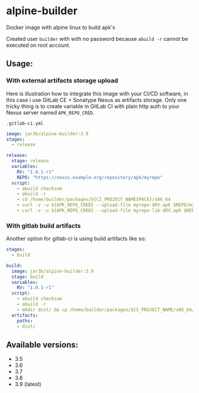 # alpine-builder
Docker image with alpine linux to build apk's

Created user `builder` with with no password because `abuild -r` cannot be executed on root account.


## Usage:

### With external artifacts storage upload

Here is illustration how to integrate this image with your CI/CD software,
in this case i use GitLab CE + Sonatype Nexus as artifacts storage. Only one
tricky thing is to create variable in GitLab CI with plain http auth to your
Nexus server named `APK_REPO_CRED`.

`.gitlab-ci.yml`

```yaml
image: jar3b/alpine-builder:3.9
stages:
  - release

release:
  stage: release
  variables:
    RV: "1.0.1-r1"
    REPO: "https://nexus.example.org/repository/apk/myrepo"
  script:
    - abuild checksum
    - abuild -r
    - cd /home/builder/packages/${CI_PROJECT_NAMESPACE}/x86_64
    - curl -v -u ${APK_REPO_CRED} --upload-file myrepo-$RV.apk $REPO/myrepo-$RV.apk
    - curl -v -u ${APK_REPO_CRED} --upload-file myrepo-lib-$RV.apk $REPO/myrepo-lib-$RV.apk
```

### With gitlab build artifacts
 
Another option for gitlab-ci is using build artifacts like so:

```yaml
stages:
  - build

build:
  image: jar3b/alpine-builder:3.9
  stage: build
  variables:
    RV: "1.0.1-r1"
  script:
    - abuild checksum
    - abuild -r
    - mkdir dist/ && cp /home/builder/packages/$CI_PROJECT_NAME/x86_64/ dist/
  artifacts:
    paths:
    - dist/
``` 

## Available versions:
- 3.5
- 3.6
- 3.7
- 3.8
- 3.9 (latest)